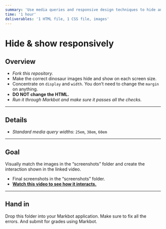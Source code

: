 ```yaml
---
summary: 'Use media queries and responsive design techniques to hide and show content on different screen sizes.'
time: '1 hour'
deliverables: '1 HTML file, 1 CSS file, images'
---
```


# Hide & show responsively

## Overview

- *Fork this repository.*
- Make the correct dinosaur images hide and show on each screen size.
- Concentrate on `display` and `width`. You don’t need to change the `margin` on anything.
- **DO NOT change the HTML.**
- *Run it through Markbot and make sure it passes all the checks.*

---

## Details

- *Standard media query widths:* `25em`, `38em`, `60em`

---

## Goal

Visually match the images in the “screenshots” folder and create the interaction shown in the linked video.

- Final screenshots in the “screenshots” folder.
- [**Watch this video to see how it interacts.**](https://youtu.be/6udtH_bmr0Q)

---

## Hand in

Drop this folder into your Markbot application. Make sure to fix all the errors. And submit for grades using Markbot.
